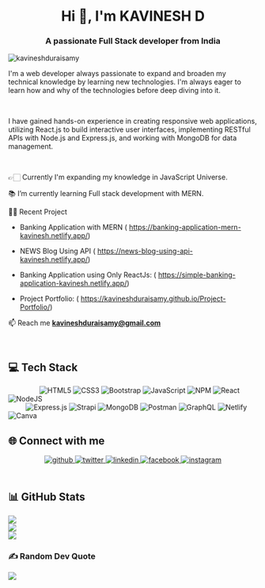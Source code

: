 <h1 align="center">Hi 👋, I'm KAVINESH D</h1>
<h3 align="center">A passionate Full Stack developer from India</h3>

<p align="left"> <img src="https://komarev.com/ghpvc/?username=kavineshduraisamy&label=Profile%20views&color=0e75b6&style=flat" alt="kavineshduraisamy" /> </p>

<p>I'm a web developer always passionate to expand and broaden my technical knowledge by learning new technologies. I'm always eager to learn how and why of the technologies before deep diving into it.</p> <br/> 
<p> I  have gained hands-on experience in creating responsive web applications, utilizing React.js to build interactive user interfaces, implementing RESTful APIs with Node.js and Express.js, and working with MongoDB for data management.</p> <br/>
<p>👉🏻 Currently I'm expanding my knowledge in JavaScript Universe.</p>
<p>📚 I’m currently learning Full stack development with MERN.</p>
<p> 👨‍💻 Recent Project </p>

 - Banking Application with MERN
 ( https://banking-application-mern-kavinesh.netlify.app/)

 - NEWS Blog Using API
 ( https://news-blog-using-api-kavinesh.netlify.app/)

 - Banking Application using Only ReactJs:
 ( https://simple-banking-application-kavinesh.netlify.app/) 
  
 - Project Portfolio: 
( https://kavineshduraisamy.github.io/Project-Portfolio/)

 📫 Reach me **kavineshduraisamy@gmail.com**

 <br/>   
 
## 💻 Tech Stack
&nbsp;&nbsp;&nbsp;&nbsp;&nbsp;&nbsp;&nbsp;&nbsp;&nbsp;&nbsp;&nbsp;&nbsp;&nbsp;&nbsp;&nbsp; ![HTML5](https://img.shields.io/badge/html5-%23E34F26.svg?style=for-the-badge&logo=html5&logoColor=white)
![CSS3](https://img.shields.io/badge/css3-%231572B6.svg?style=for-the-badge&logo=css3&logoColor=white) 
![Bootstrap](https://img.shields.io/badge/bootstrap-%23563D7C.svg?style=for-the-badge&logo=bootstrap&logoColor=white) 
![JavaScript](https://img.shields.io/badge/javascript-%23323330.svg?style=for-the-badge&logo=javascript&logoColor=%23F7DF1E) 
![NPM](https://img.shields.io/badge/NPM-%23000000.svg?style=for-the-badge&logo=npm&logoColor=white) 
![React](https://img.shields.io/badge/react-%2320232a.svg?style=for-the-badge&logo=react&logoColor=%2361DAFB) 
![NodeJS](https://img.shields.io/badge/node.js-6DA55F?style=for-the-badge&logo=node.js&logoColor=white) <br/>
&nbsp;&nbsp;&nbsp;&nbsp;&nbsp;&nbsp;&nbsp;&nbsp;
![Express.js](https://img.shields.io/badge/express.js-%23404d59.svg?style=for-the-badge&logo=express&logoColor=%2361DAFB) 
![Strapi](https://img.shields.io/badge/strapi-%232E7EEA.svg?style=for-the-badge&logo=strapi&logoColor=white) 
![MongoDB](https://img.shields.io/badge/MongoDB-%234ea94b.svg?style=for-the-badge&logo=mongodb&logoColor=white)
![Postman](https://img.shields.io/badge/Postman-FF6C37?style=for-the-badge&logo=postman&logoColor=white)
![GraphQL](https://img.shields.io/badge/-GraphQL-E10098?style=for-the-badge&logo=graphql&logoColor=white)
![Netlify](https://img.shields.io/badge/netlify-%23000000.svg?style=for-the-badge&logo=netlify&logoColor=#00C7B7)
![Canva](https://img.shields.io/badge/Canva-%2300C4CC.svg?style=for-the-badge&logo=Canva&logoColor=white) 
<br/>  

## 🌐 Connect with me
<div align="center">
<a href="https://github.com/kavineshduraisamy" target="_blank">
<img src=https://img.shields.io/badge/github-%2324292e.svg?&style=for-the-badge&logo=github&logoColor=white alt=github style="margin-bottom: 5px;" />
</a>
<a href="https://twitter.com/thekavin_" target="_blank">
<img src=https://img.shields.io/badge/twitter-%2300acee.svg?&style=for-the-badge&logo=twitter&logoColor=white alt=twitter style="margin-bottom: 5px;" />
</a>
<a href="https://linkedin.com/in/kavineshduraisamy" target="_blank">
<img src=https://img.shields.io/badge/linkedin-%231E77B5.svg?&style=for-the-badge&logo=linkedin&logoColor=white alt=linkedin style="margin-bottom: 5px;" />
</a>
<a href="https://fb.com/kavineshduraisamy" target="_blank">
<img src=https://img.shields.io/badge/facebook-%232E87FB.svg?&style=for-the-badge&logo=facebook&logoColor=white alt=facebook style="margin-bottom: 5px;" />
</a>
<a href="https://instagram.com/thekavin_" target="_blank">
<img src=https://img.shields.io/badge/instagram-%23000000.svg?&style=for-the-badge&logo=instagram&logoColor=white alt=instagram style="margin-bottom: 5px;" />
</a>  
</div>  
  
<br/>  



## 📊 GitHub Stats

![](https://github-readme-stats.vercel.app/api?username=kavineshduraisamy&theme=dark&hide_border=false&include_all_commits=true&count_private=false)<br/>
![](https://github-readme-streak-stats.herokuapp.com/?user=kavineshduraisamy&theme=dark&hide_border=false)<br/>
![](https://github-readme-stats.vercel.app/api/top-langs/?username=kavineshduraisamy&theme=dark&hide_border=false&include_all_commits=true&count_private=false&layout=compact)


<!-- Proudly created with GPRM ( https://gprm.itsvg.in ) -->


### ✍️ Random Dev Quote
![](https://quotes-github-readme.vercel.app/api?type=horizontal&theme=radical)

